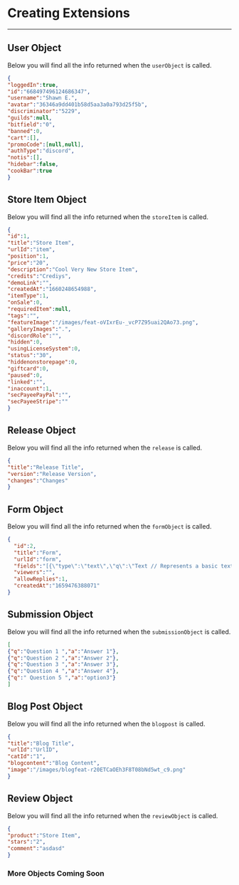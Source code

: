 # Creating Extensions

---

## User Object

Below you will find all the info returned when the `userObject` is called.

```json
{
"loggedIn":true,
"id":"668497496124686347",
"username":"Shawn E.",
"avatar":"36346a9dd401b58d5aa3a0a793d25f5b",
"discriminator":"5229",
"guilds":null,
"bitfield":"0",
"banned":0,
"cart":[],
"promoCode":[null,null],
"authType":"discord",
"notis":[],
"hidebar":false,
"cookBar":true
}
```

## Store Item Object

Below you will find all the info returned when the `storeItem` is called.

```json
{
"id":1,
"title":"Store Item",
"urlId":"item",
"position":1,
"price":"20",
"description":"Cool Very New Store Item",
"credits":"Crediys",
"demoLink":"",
"createdAt":"1660248654988",
"itemType":1,
"onSale":0,
"requiredItem":null,
"tags":"",
"featureImage":"/images/feat-oVIxrEu-_vcP7Z95uai2QAo73.png",
"galleryImages":".",
"discordRole":"",
"hidden":0,
"usingLicenseSystem":0,
"status":"30",
"hiddenonstorepage":0,
"giftcard":0,
"paused":0,
"linked":"",
"inaccount":1,
"secPayeePayPal":"",
"secPayeeStripe":""
}
```

## Release Object

Below you will find all the info returned when the `release` is called.

```json
{
"title":"Release Title",
"version":"Release Version",
"changes":"Changes"
}
```

## Form Object

Below you will find all the info returned when the `formObject` is called.

```json
{
  "id":2,
  "title":"Form",
  "urlId":"form",
  "fields":"[{\"type\":\"text\",\"q\":\"Text // Represents a basic text field question \",\"opts\":null},{\"type\":\"area\",\"q\":\"TextArea // Creates the question as a text area \",\"opts\":null},{\"type\":\"drop\",\"q\":\" Dropdown \",\"opts\":[\" option1\",\"option2\",\"option3\"]}",
  "viewers":"",
  "allowReplies":1,
  "createdAt":"1659476388071"
}
```

## Submission Object

Below you will find all the info returned when the `submissionObject` is called.

```json
[
{"q":"Question 1 ","a":"Answer 1"},
{"q":"Question 2 ","a":"Answer 2"},
{"q":"Question 3 ","a":"Answer 3"},
{"q":"Question 4 ","a":"Answer 4"},
{"q":" Question 5 ","a":"option3"}
]
```

## Blog Post Object

Below you will find all the info returned when the `blogpost` is called.

```json
{
"title":"Blog Title",
"urlId":"UrlID",
"catId":"1",
"blogcontent":"Blog Content",
"image":"/images/blogfeat-r20ETCaOEh3F8T08bNd5wt_c9.png"
}
```

## Review Object

Below you will find all the info returned when the `reviewObject` is called.

```json
{
"product":"Store Item",
"stars":"2",
"comment":"asdasd"
}
```


### More Objects Coming Soon

